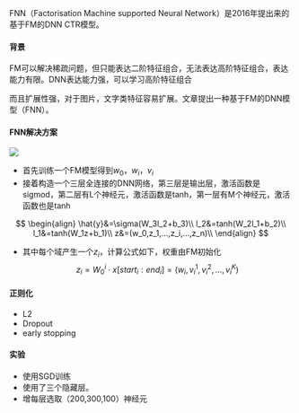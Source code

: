 FNN（Factorisation Machine supported Neural Network）是2016年提出来的基于FM的DNN CTR模型。

#### 背景

FM可以解决稀疏问题，但只能表达二阶特征组合，无法表达高阶特征组合，表达能力有限。DNN表达能力强，可以学习高阶特征组合

而且扩展性强，对于图片，文字类特征容易扩展。文章提出一种基于FM的DNN模型（FNN）。

#### FNN解决方案

![](C:\Users\Lunus\Desktop\推荐系统\图\FNN架构图.jpg)

- 首先训练一个FM模型得到$w_0，w_i，v_i​$
- 接着构造一个三层全连接的DNN网络，第三层是输出层，激活函数是sigmod，第二层有L个神经元，激活函数是tanh，第一层有M个神经元，激活函数也是tanh

$$
\begin{align}
\hat{y}&=\sigma(W_3l_2+b_3)\\
l_2&=tanh(W_2l_1+b_2)\\
l_1&=tanh(W_1z+b_1)\\
z&=(w_0,z_1,...,z_i,...,z_n)\\
\end{align}
$$

- 其中每个域产生一个$z_i$，计算公式如下，权重由FM初始化
  $$
  z_i=W_0^i \cdot x[start_i:end_i]=(w_i,v_i^1,v_i^2,...,v_i^K)
  $$
  

#### 正则化

- L2
- Dropout
- early stopping

#### 实验

- 使用SGD训练
- 使用了三个隐藏层。
- 增每层选取（200,300,100）神经元